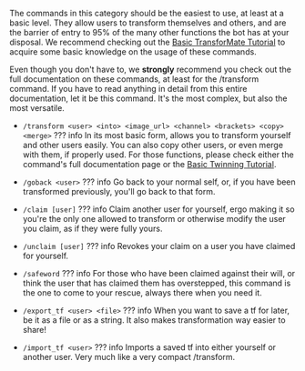 The commands in this category should be the easiest to use, at least at a basic
level. They allow users to transform themselves and others, and are the barrier
of entry to 95% of the many other functions the bot has at your disposal. We
recommend checking out the [Basic TransforMate Tutorial](../../tutorials/basic.md)
to acquire some basic knowledge on the usage of these commands.

Even though you don't have to, we **strongly** recommend you check out the full
documentation on these commands, at least for the /transform command. If you have
to read anything in detail from this entire documentation, let it be this command.
It's the most complex, but also the most versatile.

- `/transform <user> <into> <image_url> <channel> <brackets> <copy> <merge>`
??? info
    In its most basic form, allows you to transform yourself and other users easily.
    You can also copy other users, or even merge with them, if properly used. For
    those functions, please check either the command's full documentation page or
    the [Basic Twinning Tutorial]().

- `/goback <user>`
??? info
    Go back to your normal self, or, if you have been transformed
    previously, you'll go back to that form.

- `/claim [user]`
??? info
    Claim another user for yourself, ergo making it so you're the only
    one allowed to transform or otherwise modify the user you claim, as if they were
    fully yours.

- `/unclaim [user]`
??? info
    Revokes your claim on a user you have claimed for yourself.

- `/safeword`
??? info
    For those who have been claimed against their will, or think the user that has
    claimed them has overstepped, this command is the one to come to your rescue,
    always there when you need it.

- `/export_tf <user> <file>`
??? info
    When you want to save a tf for later, be it as a file or as a string. It also
    makes transformation way easier to share!

- `/import_tf <user>`
??? info
    Imports a saved tf into either yourself or another user. Very much like a
    very compact /transform.